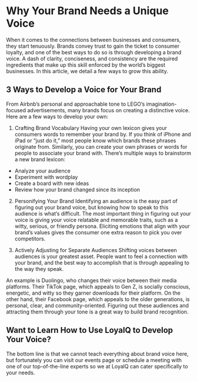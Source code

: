 # Why Your Brand Needs a Unique Voice
When it comes to the connections between businesses and consumers, they start tenuously. Brands convey trust to gain the ticket to consumer loyalty, and one of the best ways to do so is through developing a brand voice. A dash of clarity, conciseness, and consistency are the required ingredients that make up this skill enforced by the world’s biggest businesses. In this article, we detail a few ways to grow this ability.

## 3 Ways to Develop a Voice for Your Brand
From Airbnb’s personal and approachable tone to LEGO’s imagination-focused advertisements, many brands focus on creating a distinctive voice. Here are a few ways to develop your own:

1.	Crafting Brand Vocabulary
Having your own lexicon gives your consumers words to remember your brand by. If you think of iPhone and iPad or “just do it,” most people know which brands these phrases originate from. Similarly, you can create your own phrases or words for people to associate your brand with. There’s multiple ways to brainstorm a new brand lexicon:

- Analyze your audience
- Experiment with wordplay
- Create a board with new ideas
- Review how your brand changed since its inception

2.	Personifying Your Brand
Identifying an audience is the easy part of figuring out your brand voice, but knowing how to speak to this audience is what’s difficult. The most important thing in figuring out your voice is giving your voice relatable and memorable traits, such as a witty, serious, or friendly persona.  Eliciting emotions that align with your brand’s values gives the consumer one extra reason to pick you over competitors.

4.	Actively Adjusting for Separate Audiences
Shifting voices between audiences is your greatest asset. People want to feel a connection with your brand, and the best way to accomplish that is through appealing to the way they speak.

An example is Duolingo, who changes their voice between their media platforms. Their TikTok page, which appeals to Gen Z, is socially conscious, energetic, and witty so they garner downloads for their platform. On the other hand, their Facebook page, which appeals to the older generations, is personal, clear, and community-oriented. Figuring out these audiences and attracting them through your tone is a great way to build brand recognition. 

## Want to Learn How to Use LoyalQ to Develop Your Voice?
The bottom line is that we cannot teach everything about brand voice here, but fortunately you can visit our events page or schedule a meeting with one of our top-of-the-line experts so we at LoyalQ can cater specifically to your needs.
